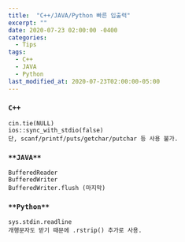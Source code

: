 ```yaml
---
title:  "C++/JAVA/Python 빠른 입출력"
excerpt: ""
date: 2020-07-23 02:00:00 -0400
categories:
  - Tips
tags:
  - C++
  - JAVA
  - Python
last_modified_at: 2020-07-23T02:00:00-05:00
---
```


### **`C++`**
```
cin.tie(NULL)
ios::sync_with_stdio(false)
단, scanf/printf/puts/getchar/putchar 등 사용 불가.
```

### `**JAVA**`
```
BufferedReader
BufferedWriter
BufferedWriter.flush (마지막)
```

### `**Python**`
```
sys.stdin.readline
개행문자도 받기 때문에 .rstrip() 추가로 사용.
```
